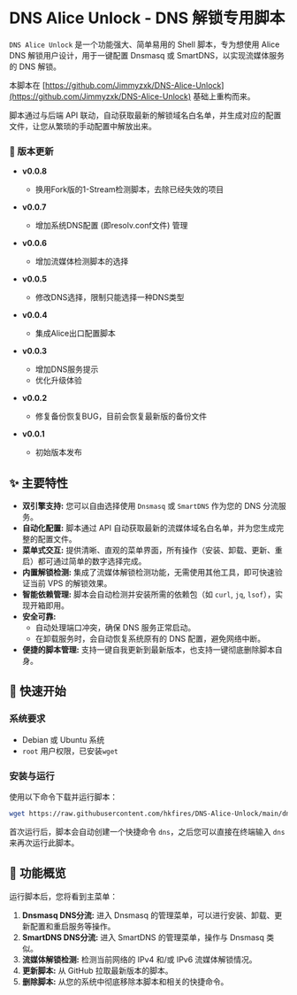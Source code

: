 # DNS Alice Unlock - DNS 解锁专用脚本

`DNS Alice Unlock` 是一个功能强大、简单易用的 Shell 脚本，专为想使用 Alice DNS 解锁用户设计，用于一键配置 Dnsmasq 或 SmartDNS，以实现流媒体服务的 DNS 解锁。

本脚本在 [https://github.com/Jimmyzxk/DNS-Alice-Unlock](https://github.com/Jimmyzxk/DNS-Alice-Unlock) 基础上重构而来。

脚本通过与后端 API 联动，自动获取最新的解锁域名白名单，并生成对应的配置文件，让您从繁琐的手动配置中解放出来。

### 📌 版本更新
* **v0.0.8**
  - 换用Fork版的1-Stream检测脚本，去除已经失效的项目

* **v0.0.7**
  - 增加系统DNS配置 (即resolv.conf文件) 管理

* **v0.0.6**
  - 增加流媒体检测脚本的选择

* **v0.0.5**
  - 修改DNS选择，限制只能选择一种DNS类型

* **v0.0.4**
  - 集成Alice出口配置脚本

* **v0.0.3**
  - 增加DNS服务提示
  - 优化升级体验

* **v0.0.2**
  - 修复备份恢复BUG，目前会恢复最新版的备份文件

* **v0.0.1**
  - 初始版本发布


## ✨ 主要特性

*   **双引擎支持:** 您可以自由选择使用 `Dnsmasq` 或 `SmartDNS` 作为您的 DNS 分流服务。
*   **自动化配置:** 脚本通过 API 自动获取最新的流媒体域名白名单，并为您生成完整的配置文件。
*   **菜单式交互:** 提供清晰、直观的菜单界面，所有操作（安装、卸载、更新、重启）都可通过简单的数字选择完成。
*   **内置解锁检测:** 集成了流媒体解锁检测功能，无需使用其他工具，即可快速验证当前 VPS 的解锁效果。
*   **智能依赖管理:** 脚本会自动检测并安装所需的依赖包（如 `curl`, `jq`, `lsof`），实现开箱即用。
*   **安全可靠:**
    *   自动处理端口冲突，确保 DNS 服务正常启动。
    *   在卸载服务时，会自动恢复系统原有的 DNS 配置，避免网络中断。
*   **便捷的脚本管理:** 支持一键自我更新到最新版本，也支持一键彻底删除脚本自身。

## 🚀 快速开始

### 系统要求

*   Debian 或 Ubuntu 系统
*   `root` 用户权限，已安装`wget`

### 安装与运行

使用以下命令下载并运行脚本：

```bash
wget https://raw.githubusercontent.com/hkfires/DNS-Alice-Unlock/main/dns-alice-unlock.sh && chmod +x dns-alice-unlock.sh && bash dns-alice-unlock.sh
```

首次运行后，脚本会自动创建一个快捷命令 `dns`，之后您可以直接在终端输入 `dns` 来再次运行此脚本。

## 📖 功能概览

运行脚本后，您将看到主菜单：

1.  **Dnsmasq DNS分流:** 进入 Dnsmasq 的管理菜单，可以进行安装、卸载、更新配置和重启服务等操作。
2.  **SmartDNS DNS分流:** 进入 SmartDNS 的管理菜单，操作与 Dnsmasq 类似。
3.  **流媒体解锁检测:** 检测当前网络的 IPv4 和/或 IPv6 流媒体解锁情况。
4.  **更新脚本:** 从 GitHub 拉取最新版本的脚本。
5.  **删除脚本:** 从您的系统中彻底移除本脚本和相关的快捷命令。
